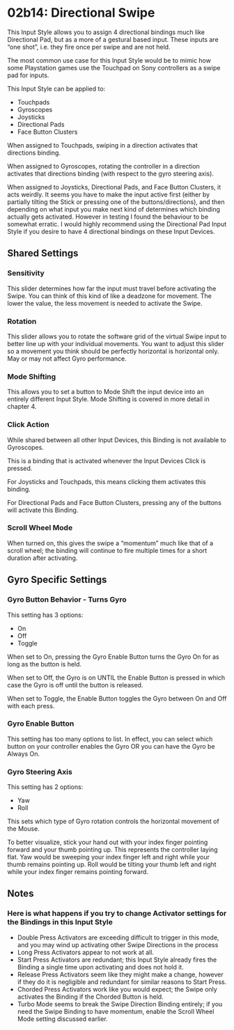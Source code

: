 # 02b14: Directional Swipe

This Input Style allows you to assign 4 directional bindings much like Directional Pad, but as a more of a gestural based input. These inputs are “one shot”, i.e. they fire once per swipe and are not held.

The most common use case for this Input Style would be to mimic how some Playstation games use the Touchpad on Sony controllers as a swipe pad for inputs.

This Input Style can be applied to:

* Touchpads
* Gyroscopes
* Joysticks
* Directional Pads
* Face Button Clusters

When assigned to Touchpads, swiping in a direction activates that directions binding.

When assigned to Gyroscopes, rotating the controller in a direction activates that directions binding (with respect to the gyro steering axis).

When assigned to Joysticks, Directional Pads, and Face Button Clusters, it acts weirdly. It seems you have to make the input active first (either by partially tilting the Stick or pressing one of the buttons/directions), and then depending on what input you make next kind of determines which binding actually gets activated. However in testing I found the behaviour to be somewhat erratic. I would highly recommend using the Directional Pad Input Style if you desire to have 4 directional bindings on these Input Devices.

## Shared Settings

### Sensitivity

This slider determines how far the input must travel before activating the Swipe. You can think of this kind of like a deadzone for movement. The lower the value, the less movement is needed to activate the Swipe.

### Rotation

This slider allows you to rotate the software grid of the virtual Swipe input to better line up with your individual movements. You want to adjust this slider so a movement you think should be perfectly horizontal is horizontal only. May or may not affect Gyro performance.

### Mode Shifting

This allows you to set a button to Mode Shift the input device into an entirely different Input Style. Mode Shifting is covered in more detail in chapter 4.

### Click Action

While shared between all other Input Devices, this Binding is not available to Gyroscopes.

This is a binding that is activated whenever the Input Devices Click is pressed.

For Joysticks and Touchpads, this means clicking them activates this binding.

For Directional Pads and Face Button Clusters, pressing any of the buttons will activate this Binding.

### Scroll Wheel Mode

When turned on, this gives the swipe a “momentum” much like that of a scroll wheel; the binding will continue to fire multiple times for a short duration after activating.

## Gyro Specific Settings

### Gyro Button Behavior - Turns Gyro

This setting has 3 options:

* On
* Off
* Toggle

When set to On, pressing the Gyro Enable Button turns the Gyro On for as long as the button is held.

When set to Off, the Gyro is on UNTIL the Enable Button is pressed in which case the Gyro is off until the button is released.

When set to Toggle, the Enable Button toggles the Gyro between On and Off with each press.

### Gyro Enable Button

This setting has too many options to list. In effect, you can select which button on your controller enables the Gyro OR you can have the Gyro be Always On.

### Gyro Steering Axis

This setting has 2 options:

* Yaw
* Roll

This sets which type of Gyro rotation controls the horizontal movement of the Mouse.

To better visualize, stick your hand out with your index finger pointing forward and your thumb pointing up. This represents the controller laying flat. Yaw would be sweeping your index finger left and right while your thumb remains pointing up. Roll would be tilting your thumb left and right while your index finger remains pointing forward.

## Notes

### Here is what happens if you try to change Activator settings for the Bindings in this Input Style

* Double Press Activators are exceeding difficult to trigger in this mode, and you may wind up activating other Swipe Directions in the process
* Long Press Activators appear to not work at all.
* Start Press Activators are redundant; this Input Style already fires the Binding a single time upon activating and does not hold it.
* Release Press Activators seem like they might make a change, however if they do it is negligible and redundant for similar reasons to Start Press.
* Chorded Press Activators work like you would expect; the Swipe only activates the Binding if the Chorded Button is held.
* Turbo Mode seems to break the Swipe Direction Binding entirely; if you need the Swipe Binding to have momentum, enable the Scroll Wheel Mode setting discussed earlier.
